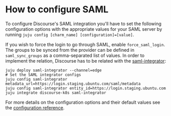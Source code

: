 <!-- vale Canonical.007-Headings-sentence-case = NO -->
<!-- SAML is typically used uppercase-->
# How to configure SAML
<!-- vale Canonical.007-Headings-sentence-case = YES -->

To configure Discourse's SAML integration you'll have to set the following configuration options with the appropriate values for your SAML server by running `juju config [charm_name] [configuration]=[value]`.

If you wish to force the login to go through SAML, enable `force_saml_login`.
The groups to be synced from the provider can be defined in `saml_sync_groups` as a comma-separated list of values.
In order to implement the relation, Discourse has to be related with the [saml-integrator](https://charmhub.io/saml-integrator):
```
juju deploy saml-integrator --channel=edge
# Set the SAML integrator configs
juju config saml-integrator metadata_url=https://login.staging.ubuntu.com/saml/metadata
juju config saml-integrator entity_id=https://login.staging.ubuntu.com
juju integrate discourse-k8s saml-integrator
```

For more details on the configuration options and their default values see the [configuration reference](https://charmhub.io/discourse-k8s/configure).
